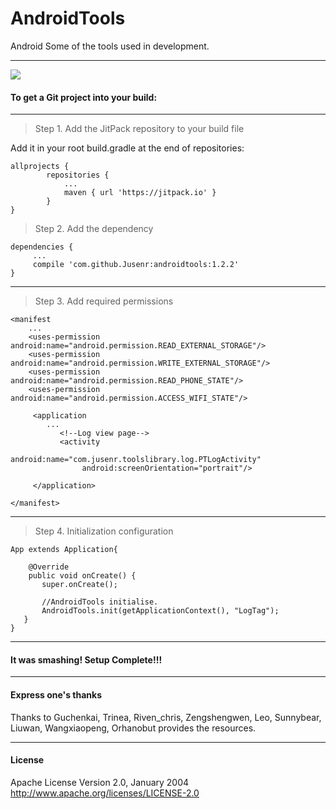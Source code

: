 # AndroidTools #
Android Some of the tools used in development.

---

[![](https://jitpack.io/v/Jusenr/androidtools.svg)](https://jitpack.io/#Jusenr/androidtools)

#### To get a Git project into your build: ####

---

>Step 1. Add the JitPack repository to your build file

Add it in your root build.gradle at the end of repositories:

    allprojects {
            repositories {
                ...
                maven { url 'https://jitpack.io' }
            }
    }
>Step 2. Add the dependency

    dependencies {
         ...
         compile 'com.github.Jusenr:androidtools:1.2.2'
    }

---

>Step 3. Add required permissions

    <manifest
        ...
        <uses-permission android:name="android.permission.READ_EXTERNAL_STORAGE"/>
        <uses-permission android:name="android.permission.WRITE_EXTERNAL_STORAGE"/>
        <uses-permission android:name="android.permission.READ_PHONE_STATE"/>
        <uses-permission android:name="android.permission.ACCESS_WIFI_STATE"/>

         <application
            ...
               <!--Log view page-->
               <activity
                    android:name="com.jusenr.toolslibrary.log.PTLogActivity"
                    android:screenOrientation="portrait"/>

         </application>

    </manifest>

---

>Step 4. Initialization configuration

    App extends Application{

        @Override
        public void onCreate() {
           super.onCreate();

           //AndroidTools initialise.
           AndroidTools.init(getApplicationContext(), "LogTag");
       }
    }

---

#### It was smashing! Setup Complete!!! ####

---

#### Express one's thanks ####

Thanks to Guchenkai, Trinea, Riven_chris, Zengshengwen, Leo, Sunnybear, Liuwan, Wangxiaopeng, Orhanobut provides the resources.

---

#### License ####

Apache License Version 2.0, January 2004
http://www.apache.org/licenses/LICENSE-2.0
